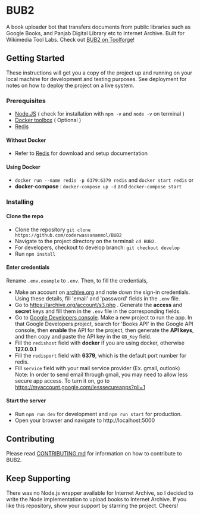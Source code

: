 # BUB2

A book uploader bot that transfers documents from public libraries such as Google Books, and Panjab Digital Library etc to Internet Archive. Built for Wikimedia Tool Labs. Check out [BUB2 on Toolforge](https://bub2.toolforge.org)!

## Getting Started

These instructions will get you a copy of the project up and running on your local machine for development and testing purposes. See deployment for notes on how to deploy the project on a live system.

### Prerequisites

* [Node.JS](https://nodejs.org/en/download/) ( check for installation with ```npm -v``` and ```node -v``` on terminal )
* [Docker toolbox](https://docs.docker.com/toolbox/toolbox_install_windows/) ( Optional )
* [Redis](https://redis.io/)

#### Without Docker

* Refer to [Redis](https://redis.io/download) for download and setup documentation

#### Using Docker

* `docker run --name redis -p 6379:6379 redis` and `docker start redis` or
* **docker-compose** : `docker-compose up -d` and `docker-compose start`

### Installing
#### Clone the repo

* Clone the repository `git clone https://github.com/coderwassananmol/BUB2`
* Navigate to the project directory on the terminal: `cd BUB2`.
* For developers, checkout to develop branch: `git checkout develop`
* Run `npm install`
#### Enter credentials
Rename `.env.example` to `.env`. Then, to fill the credentials,
  * Make an account on [archive.org](https://archive.org) and note down the sign-in credentials. Using these details, fill 'email' and 'password' fields in the `.env` file.
  * Go to https://archive.org/account/s3.php . Generate the **access** and **secret** keys and fill 
     them in the `.env` file in the corresponding fields.
  * Go to [Google Developers console](https://console.developers.google.com/getting-started). Make a new project to run the app. In that Google Developers project, search for 'Books API' in the Google API console, then **enable** the API for the project, then generate the **API keys**, and then copy and paste the API key in the `GB_Key` field.
  * Fill the `redishost` field with **docker**  if you are using docker, otherwise **127.0.0.1**
  * Fill the `redisport` field with **6379**, which is the default port number for redis.
  * Fill `service` field with your mail service provider (Ex. gmail, outlook)
Note: In order to send email through gmail, you may need to allow less secure app access. To turn it on, go to https://myaccount.google.com/lesssecureapps?pli=1
#### Start the server

* Run `npm run dev` for development and `npm run start` for production.
* Open your browser and navigate to http://localhost:5000

## Contributing

Please read [CONTRIBUTING.md](https://github.com/coderwassananmol/BUB2/blob/develop/CONTRIBUTING.md) for information on how to contribute to BUB2.
## Keep Supporting
There was no Node.js wrapper available for Internet Archive, so I decided to write the Node implementation to upload books to Internet Archive. If you like this repository, show your support by starring the project. Cheers!

